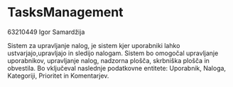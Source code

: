 # TasksManagement

63210449 Igor Samardžija

Sistem za upravljanje nalog, je sistem kjer uporabniki lahko ustvarjajo,upravljajo in sledijo nalogam. 
Sistem bo omogočal upravljanje uporabnikov, upravljanje nalog, nadzorna plošča, skrbniška plošča in obvestila. 
Bo vključeval naslednje podatkovne entitete: Uporabnik, Naloga, Kategoriji, Prioritet in Komentarjev.
